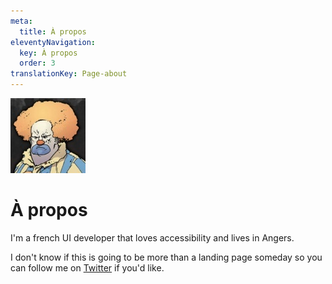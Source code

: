 ```yaml
---
meta:
  title: À propos
eleventyNavigation:
  key: À propos
  order: 3
translationKey: Page-about
---
```


<img src="/assets/images/honk.jpg" class="Avatar" alt="Angry clown with ginger hair avatar" width="120" height="120">

# À propos

I'm a french UI developer that loves accessibility and lives in Angers.

I don't know if this is going to be more than a landing page someday so you can follow me on <a href="https://twitter.com/GaetanBt">Twitter</a> if you'd like.
